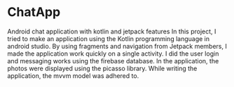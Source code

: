 # ChatApp
 Android chat application with kotlin and jetpack features
In this project, I tried to make an application using the Kotlin programming language in android studio. By using fragments and navigation from Jetpack members, I made the application work quickly on a single activity. I did the user login and messaging works using the firebase database. In the application, the photos were displayed using the picasso library. While writing the application, the mvvm model was adhered to.
